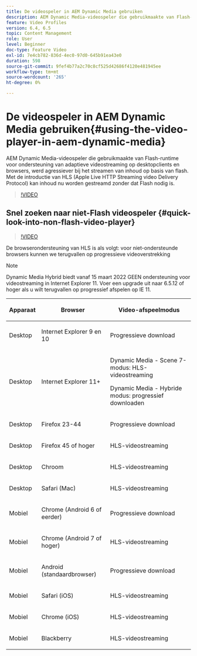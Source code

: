 ```yaml
---
title: De videospeler in AEM Dynamic Media gebruiken
description: AEM Dynamic Media-videospeler die gebruikmaakte van Flash-runtime voor ondersteuning van adaptieve videostreaming op desktopclients en browsers, werd agressiever bij het streamen van inhoud op basis van flash. Met de introductie van HLS (Apple Live HTTP Streaming video Delivery Protocol) kan inhoud nu worden gestreamd zonder dat Flash nodig is.
feature: Video Profiles
version: 6.4, 6.5
topic: Content Management
role: User
level: Beginner
doc-type: Feature Video
exl-id: 7e4cb782-836d-4ec0-97d0-645b91ea43e0
duration: 598
source-git-commit: 9fef4b77a2c70c8cf525d42686f4120e481945ee
workflow-type: tm+mt
source-wordcount: '265'
ht-degree: 0%

---
```



# De videospeler in AEM Dynamic Media gebruiken{#using-the-video-player-in-aem-dynamic-media}

AEM Dynamic Media-videospeler die gebruikmaakte van Flash-runtime voor ondersteuning van adaptieve videostreaming op desktopclients en browsers, werd agressiever bij het streamen van inhoud op basis van flash. Met de introductie van HLS (Apple Live HTTP Streaming video Delivery Protocol) kan inhoud nu worden gestreamd zonder dat Flash nodig is.

>[!VIDEO](https://video.tv.adobe.com/v/16791?quality=12&learn=on)

## Snel zoeken naar niet-Flash videospeler {#quick-look-into-non-flash-video-player}

>[!VIDEO](https://video.tv.adobe.com/v/17429?quality=12&learn=on)

De browserondersteuning van HLS is als volgt: voor niet-ondersteunde browsers kunnen we terugvallen op progressieve videoverstrekking

>[!NOTE]
>
> Dynamic Media Hybrid biedt vanaf 15 maart 2022 GEEN ondersteuning voor videostreaming in Internet Explorer 11. Voer een upgrade uit naar 6.5.12 of hoger als u wilt terugvallen op progressief afspelen op IE 11.

<table> 
 <thead> 
  <tr> 
   <th> <p>Apparaat</p> </th>
   <th> <p>Browser</p> </th>
   <th > <p>Video-afspeelmodus</p> </th>
  </tr>
 </thead>
 <tbody>
  <tr> 
   <td> <p>Desktop</p> </td>
   <td> <p>Internet Explorer 9 en 10</p> </td>
   <td> <p>Progressieve download</p> </td>
  </tr>
  <tr>
   <td> <p>Desktop</p> </td>
   <td> <p>Internet Explorer 11+</p> </td>
   <td> <p>Dynamic Media - Scene 7-modus: HLS-videostreaming</p> 
        <p>Dynamic Media - Hybride modus: progressief downloaden</p>
   </td>
  </tr>
  <tr>
   <td> <p>Desktop</p> </td>
   <td> <p>Firefox 23-44</p> </td>
   <td> <p>Progressieve download</p> </td>
  </tr>
  <tr> 
   <td> <p>Desktop</p> </td>
   <td> <p>Firefox 45 of hoger</p> </td>
   <td> <p>HLS-videostreaming</p> </td>
  </tr>
  <tr> 
   <td> <p>Desktop</p> </td>
   <td> <p>Chroom</p> </td>
   <td> <p>HLS-videostreaming</p> </td>
  </tr>
  <tr> 
   <td> <p>Desktop</p> </td>
   <td> <p>Safari (Mac)</p> </td>
   <td> <p>HLS-videostreaming</p> </td>
  </tr>
  <tr> 
   <td> <p>Mobiel</p> </td>
   <td> <p>Chrome (Android 6 of eerder)</p> </td>
   <td> <p>Progressieve download</p> </td>
  </tr>
  <tr> 
   <td> <p>Mobiel</p> </td>
   <td> <p>Chrome (Android 7 of hoger)</p> </td>
   <td> <p>HLS-videostreaming</p> </td>
  </tr>
  <tr> 
   <td> <p>Mobiel</p> </td>
   <td> <p>Android (standaardbrowser)</p> </td>
   <td> <p>Progressieve download</p> </td>
  </tr>
  <tr> 
   <td> <p>Mobiel</p> </td>
   <td> <p>Safari (iOS)</p> </td>
   <td> <p>HLS-videostreaming</p> </td>
  </tr>
  <tr> 
   <td> <p>Mobiel</p> </td>
   <td> <p>Chrome (iOS)</p> </td>
   <td> <p>HLS-videostreaming</p> </td>
  </tr>
  <tr> 
   <td> <p>Mobiel</p> </td>
   <td> <p>Blackberry</p> </td>
   <td> <p>HLS-videostreaming</p> </td>
  </tr>
 </tbody>
</table>
